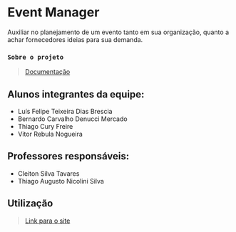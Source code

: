 # Event Manager
Auxiliar no planejamento de um evento tanto em sua organização, quanto a achar fornecedores ideias para sua demanda.

### `Sobre o projeto`

> [Documentação](https://github.com/ICEI-PUC-Minas-PMGES-TI/pmg-es-2023-1-ti1-2401100-conversor-de-medidas-2/tree/master/docs) <br/>

## Alunos integrantes da equipe:

* Luís Felipe Teixeira Dias Brescia
* Bernardo Carvalho Denucci Mercado
* Thiago Cury Freire
* Vitor Rebula Nogueira

## Professores responsáveis:

* Cleiton Silva Tavares
* Thiago Augusto Nicolini Silva

## Utilização
> [Link para o site](https://event-manager-phi.vercel.app)
